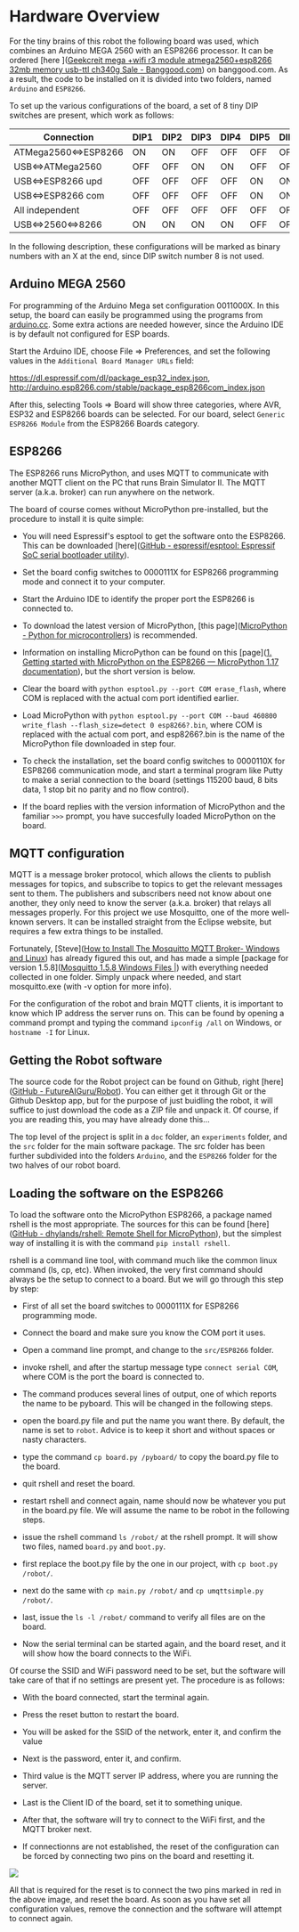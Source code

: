 # Hardware Overview

For the tiny brains of this robot the following board was used, which combines an Arduino MEGA 2560 with an ESP8266 processor. It can be ordered [here ]([Geekcreit mega +wifi r3 module atmega2560+esp8266 32mb memory usb-ttl ch340g Sale - Banggood.com](https://www.banggood.com/Geekcreit-Mega-+WiFi-R3-Module-ATmega2560+ESP8266-32Mb-Memory-USB-TTL-CH340G-p-1205437.html)) on banggood.com. As a result, the code to be installed on it is divided into two folders, named `Arduino`  and `ESP8266`. 

To set up the various configurations of the board, a set of 8 tiny DIP switches are present, which work as follows:

| Connection           | DIP1 | DIP2 | DIP3 | DIP4 | DIP5 | DIP6 | DIP7 |
| -------------------- | ---- | ---- | ---- | ---- | ---- | ---- | ---- |
| ATMega2560<=>ESP8266 | ON   | ON   | OFF  | OFF  | OFF  | OFF  | OFF  |
| USB<=>ATMega2560     | OFF  | OFF  | ON   | ON   | OFF  | OFF  | OFF  |
| USB<=>ESP8266 upd    | OFF  | OFF  | OFF  | OFF  | ON   | ON   | ON   |
| USB<=>ESP8266 com    | OFF  | OFF  | OFF  | OFF  | ON   | ON   | OFF  |
| All independent      | OFF  | OFF  | OFF  | OFF  | OFF  | OFF  | OFF  |
| USB<=>2560<=>8266    | ON   | ON   | ON   | ON   | OFF  | OFF  | OFF  |

In the following description, these configurations will be marked as binary numbers with an X at the end, since DIP switch number 8 is not used. 

## Arduino MEGA 2560

For programming of the Arduino Mega set configuration 0011000X. In this setup, the board can easily be programmed using the programs from [arduino.cc](https://arduino.cc). Some extra actions are needed however, since the Arduino IDE is by default not configured for ESP boards. 

Start the Arduino IDE, choose File => Preferences, and set the following values in the `Additional Board Manager URLs` field:

https://dl.espressif.com/dl/package_esp32_index.json,
http://arduino.esp8266.com/stable/package_esp8266com_index.json

After this, selecting Tools => Board will show three categories, where AVR, ESP32 and ESP8266 boards can be selected. For our board, select `Generic ESP8266 Module` from the ESP8266 Boards category.

## ESP8266

The ESP8266 runs MicroPython, and uses MQTT to communicate with another MQTT client on the PC that runs Brain Simulator II. The MQTT server (a.k.a. broker) can run anywhere on the network. 

The board of course comes without MicroPython pre-installed, but the procedure to install it is quite simple:

- You will need Espressif's esptool to get the software onto the ESP8266. This can be downloaded [here]([GitHub - espressif/esptool: Espressif SoC serial bootloader utility](https://github.com/espressif/esptool)). 

- Set the board config switches to 0000111X for ESP8266 programming mode and connect it to your computer. 

- Start the Arduino IDE to identify the proper port the ESP8266 is connected to. 

- To download the latest version of MicroPython, [this page]([MicroPython - Python for microcontrollers](https://micropython.org/download/esp8266/)) is recommended. 

- Information on installing MicroPython can be found on this [page]([1. Getting started with MicroPython on the ESP8266 &mdash; MicroPython 1.17 documentation](https://docs.micropython.org/en/latest/esp8266/tutorial/intro.html)), but the short version is below.

- Clear the board with `python esptool.py --port COM erase_flash`, where COM is replaced with the actual com port identified earlier.

- Load MicroPython with `python esptool.py --port COM --baud 460800 write_flash --flash_size=detect 0 esp8266?.bin`, where COM is replaced with the actual com port, and esp8266?.bin is the name of the MicroPython file downloaded in step four.

- To check the installation, set the board config switches to 0000110X for ESP8266 communication mode, and start a terminal program like Putty to make a serial connection to the board (settings 115200 baud, 8 bits data, 1 stop bit no parity and no flow control).

- If the board replies with the version information of MicroPython and the familiar `>>>` prompt, you have succesfully loaded MicroPython on the board.

## MQTT configuration

MQTT is a message broker protocol, which allows the clients to publish messages for topics, and subscribe to topics to get the relevant messages sent to them. The publishers and subscribers need not know about one another, they only need to know the server (a.k.a. broker) that relays all messages properly. For this project we use Mosquitto, one of the more well-known servers. It can be installed straight from the Eclipse website, but requires a few extra things to be installed.

Fortunately, [Steve]([How to Install The Mosquitto MQTT Broker- Windows and Linux](http://www.steves-internet-guide.com/install-mosquitto-broker/)) has already figured this out, and has made a simple [package for version 1.5.8]([Mosquitto 1.5.8 Windows Files |](http://www.steves-internet-guide.com/download/mosquitto-1-5-8-windows-files/)) with everything needed collected in one folder. Simply unpack where needed, and start mosquitto.exe (with -v option for more info).

For the configuration of the robot and brain MQTT clients, it is important to know which IP address the server runs on. This can be found by opening a command prompt and typing the command `ipconfig /all` on Windows, or `hostname -I` for Linux.

## Getting the Robot software

The source code for the Robot project can be found on Github, right [here]([GitHub - FutureAIGuru/Robot](https://github.com/FutureAIGuru/Robot)). You can either get it through Git or the Github Desktop app, but for the purpose of just buidling the robot, it will suffice to just download the code as a ZIP file and unpack it. Of course, if you are reading this, you may have already done this...

The top level of the project is split in a `doc` folder, an `experiments` folder, and the `src` folder for the main software package. The src folder has been further subdivided into the folders `Arduino`, and the `ESP8266` folder for the two halves of our robot board. 

## Loading the software on the ESP8266

To load the software onto the MicroPython  ESP8266, a package named rshell is the most appropriate. The sources for this can be found [here]([GitHub - dhylands/rshell: Remote Shell for MicroPython](https://github.com/dhylands/rshell)), but the simplest way of installing it is with the command `pip install rshell`.

rshell is a command line tool, with command much like the common linux command (ls, cp, etc). When invoked, the very first command should always be the setup to connect to a board. But we will go through this step by step:

- First of all set the board switches to 0000111X for ESP8266 programming mode.

- Connect the board and make sure you know the COM port it uses.

- Open a command line prompt, and change to the `src/ESP8266` folder.

- invoke rshell, and after the startup message type `connect serial COM`, where COM is the port the board is connected to.

- The command produces several lines of output, one of which reports the name to be pyboard. This will be changed in the following steps.

- open the board.py file and put the name you want there.  By default, the name is set to `robot`. Advice is to keep it short and without spaces or nasty characters.

- type the command `cp board.py /pyboard/` to copy the board.py file to the board.

- quit rshell and reset the board.

- restart rshell and connect again, name should now be whatever you put in the board.py file. We will assume the name to be robot in the following steps.

- issue the rshell command `ls /robot/` at the rshell prompt. It will show two files, named `board.py` and `boot.py`.

- first replace the boot.py file by the one in our project, with `cp boot.py /robot/`.

- next do the same with `cp main.py /robot/` and `cp umqttsimple.py /robot/`.

- last, issue the `ls -l /robot/` command to verify all files are on the board.

- Now the serial terminal can be started again, and the board reset, and it will show how the board connects to the WiFi. 

Of course the SSID and WiFi password need to be set, but the software will take care of that if no settings are present yet. The procedure is as follows:

- With the board connected, start the terminal again.

- Press the reset button to restart the board.

- You will be asked for the SSID of the network, enter it, and confirm the value

- Next is the password, enter it, and confirm.

- Third value is the MQTT server IP address, where you are running the server.

- Last is the Client ID of the board, set it to something unique.

- After that, the software will try to connect to the WiFi first, and the MQTT broker next. 

- If connectionns are not established, the reset of the configuration can be forced by connecting two pins on the board and resetting it. 

![](C:\Users\Moorelife\Desktop\board.png)

All that is required for the reset is to connect the two pins marked in red in the above image, and reset the board. As soon as you have set all configuration values, remove the connection and the software will attempt to connect again.
